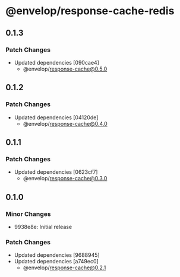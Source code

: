 # @envelop/response-cache-redis

## 0.1.3

### Patch Changes

- Updated dependencies [090cae4]
  - @envelop/response-cache@0.5.0

## 0.1.2

### Patch Changes

- Updated dependencies [04120de]
  - @envelop/response-cache@0.4.0

## 0.1.1

### Patch Changes

- Updated dependencies [0623cf7]
  - @envelop/response-cache@0.3.0

## 0.1.0

### Minor Changes

- 9938e8e: Initial release

### Patch Changes

- Updated dependencies [9688945]
- Updated dependencies [a749ec0]
  - @envelop/response-cache@0.2.1
